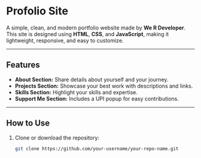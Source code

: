 # Profolio Site  

A simple, clean, and modern portfolio website made by **We R Developer**. This site is designed using **HTML**, **CSS**, and **JavaScript**, making it lightweight, responsive, and easy to customize.  

---

## Features  
- **About Section:** Share details about yourself and your journey.  
- **Projects Section:** Showcase your best work with descriptions and links.  
- **Skills Section:** Highlight your skills and expertise.  
- **Support Me Section:** Includes a UPI popup for easy contributions.  

---

## How to Use  
1. Clone or download the repository:  
   ```bash  
   git clone https://github.com/your-username/your-repo-name.git  
